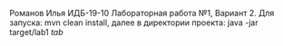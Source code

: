 Романов Илья ИДБ-19-10
Лабораторная работа №1, Вариант 2.
Для запуска: mvn clean install, далее в директории проекта:
java -jar target/lab1 *tab*